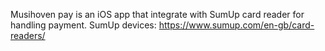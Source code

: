Musihoven pay is an iOS app that integrate with SumUp card reader for handling payment.
SumUp devices: https://www.sumup.com/en-gb/card-readers/
